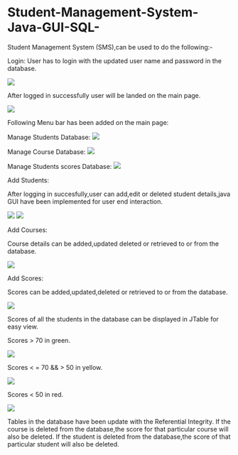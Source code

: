 # Student-Management-System-Java-GUI-SQL-
Student Management System (SMS),can be used to do the following:-

Login:
User has to login with the updated user name and password in the database.

<img src="Project Images/Login Form.png">

After logged in successfully user will be landed on the main page.

<img src="Project Images/Main Form.png">

Following Menu bar has been added on the main page:


Manage Students Database: 
<img src="Project Images/Add Student Options.png">


Manage Course Database:
<img src="Project Images/Add Course Options.png">


Manage Students scores Database:
<img src="Project Images/Add Scores Options.png">


Add Students:

After logging in succesfully,user can add,edit or deleted student details,java GUI have been implemented for user end interaction. 

<img src="Project Images/Add Student.png">


<img src="Project Images/Manage Students.png">


Add Courses:

Course details can be added,updated deleted or retrieved to or from the database.

<img src="Project Images/Manage Courses.png">

Add Scores:

Scores can be added,updated,deleted or retrieved to or from the database.

<img src="Project Images/Manage Scores.png">

Scores of all the students in the database can be displayed in JTable for easy view.

Scores > 70 in green.

<img src="Project Images/Show Scores 3.png">

Scores < = 70 && > 50 in yellow.

<img src="Project Images/Show Scores 1.png">

Scores < 50 in red.

<img src="Project Images/Show Scores 2.png">


Tables in the database have been update with the Referential Integrity.
If the course is deleted from the database,the score for that particular course will also be deleted.
If the student is deleted from the database,the score of that particular student will also be deleted.
